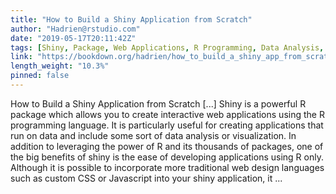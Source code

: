 ```yaml
---
title: "How to Build a Shiny Application from Scratch"
author: "Hadrien@rstudio.com"
date: "2019-05-17T20:11:42Z"
tags: [Shiny, Package, Web Applications, R Programming, Data Analysis, Visualization]
link: "https://bookdown.org/hadrien/how_to_build_a_shiny_app_from_scratch/"
length_weight: "10.3%"
pinned: false
---
```


How to Build a Shiny Application from Scratch [...] Shiny is a powerful R package which allows you to create interactive web applications using the R programming language. It is particularly useful for creating applications that run on data and include some sort of data analysis or visualization. In addition to leveraging the power of R and its thousands of packages, one of the big benefits of shiny is the ease of developing applications using R only. Although it is possible to incorporate more traditional web design languages such as custom CSS or Javascript into your shiny application, it ...
